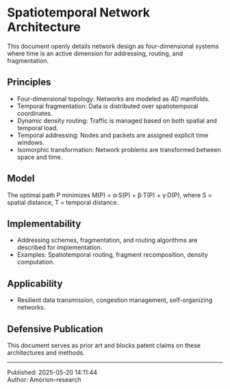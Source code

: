 # Spatiotemporal Network Architecture

This document openly details network design as four-dimensional systems where time is an active dimension for addressing, routing, and fragmentation.

## Principles
- Four-dimensional topology: Networks are modeled as 4D manifolds.
- Temporal fragmentation: Data is distributed over spatiotemporal coordinates.
- Dynamic density routing: Traffic is managed based on both spatial and temporal load.
- Temporal addressing: Nodes and packets are assigned explicit time windows.
- Isomorphic transformation: Network problems are transformed between space and time.

## Model
The optimal path P minimizes M(P) = α·S(P) + β·T(P) + γ·D(P), where S = spatial distance, T = temporal distance.

## Implementability
- Addressing schemes, fragmentation, and routing algorithms are described for implementation.
- Examples: Spatiotemporal routing, fragment recomposition, density computation.

## Applicability
- Resilient data transmission, congestion management, self-organizing networks.

## Defensive Publication
This document serves as prior art and blocks patent claims on these architectures and methods.

---
Published: 2025-05-20 14:11:44  
Author: Amorion-research
